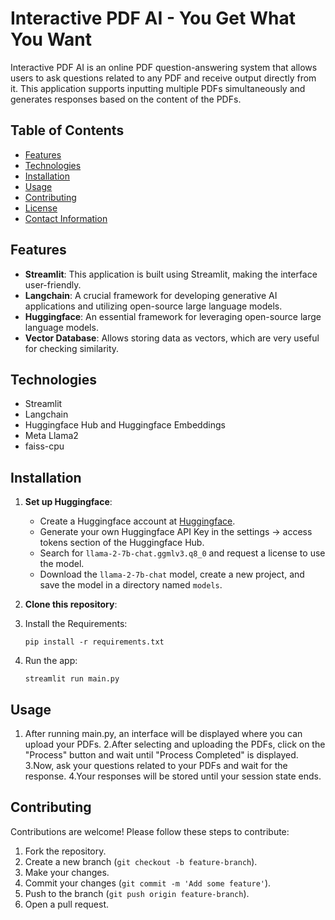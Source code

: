 # **Interactive PDF AI - You Get What You Want**

Interactive PDF AI is an online PDF question-answering system that allows users to ask questions related to any PDF and receive output directly from it. This application supports inputting multiple PDFs simultaneously and generates responses based on the content of the PDFs.

## **Table of Contents**

- [Features](#features)
- [Technologies](#technologies)
- [Installation](#installation)
- [Usage](#usage)
- [Contributing](#contributing)
- [License](#license)
- [Contact Information](#contact-information)

## **Features**

- **Streamlit**: This application is built using Streamlit, making the interface user-friendly.
- **Langchain**: A crucial framework for developing generative AI applications and utilizing open-source large language models.
- **Huggingface**: An essential framework for leveraging open-source large language models.
- **Vector Database**: Allows storing data as vectors, which are very useful for checking similarity.

## **Technologies**

- Streamlit
- Langchain
- Huggingface Hub and Huggingface Embeddings
- Meta Llama2
- faiss-cpu

## **Installation**

1. **Set up Huggingface**:

   - Create a Huggingface account at [Huggingface](https://huggingface.co/).
   - Generate your own Huggingface API Key in the settings -> access tokens section of the Huggingface Hub.
   - Search for `llama-2-7b-chat.ggmlv3.q8_0` and request a license to use the model.
   - Download the `llama-2-7b-chat` model, create a new project, and save the model in a directory named `models`.

2. **Clone this repository**:

3. Install the Requirements:
   ```
   pip install -r requirements.txt                                                                                                                                              
   ```
4. Run the app:

   ```
   streamlit run main.py
   ```


## Usage
1. After running main.py, an interface will be displayed where you can upload your PDFs.
2.After selecting and uploading the PDFs, click on the "Process" button and wait until "Process Completed" is displayed.
3.Now, ask your questions related to your PDFs and wait for the response.
4.Your responses will be stored until your session state ends.


## Contributing

Contributions are welcome! Please follow these steps to contribute:

1. Fork the repository.
2. Create a new branch (`git checkout -b feature-branch`).
3. Make your changes.
4. Commit your changes (`git commit -m 'Add some feature'`).
5. Push to the branch (`git push origin feature-branch`).
6. Open a pull request.
